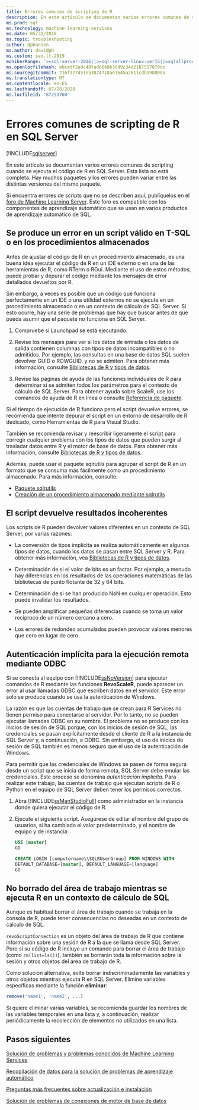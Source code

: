 ```yaml
---
title: Errores comunes de scripting de R
description: En este artículo se documentan varios errores comunes de scripting que podría encontrar cuando ejecuta el código de R en SQL Server.
ms.prod: sql
ms.technology: machine-learning-services
ms.date: 05/31/2018
ms.topic: troubleshooting
author: dphansen
ms.author: davidph
ms.custom: seo-lt-2019
monikerRange: '>=sql-server-2016||>=sql-server-linux-ver15||=sqlallproducts-allversions'
ms.openlocfilehash: ebcedf2adc48fad6668b30d9c34d21b7557879dc
ms.sourcegitcommit: 216f377451e53874718ae1645a2611cdb198808a
ms.translationtype: HT
ms.contentlocale: es-ES
ms.lasthandoff: 07/28/2020
ms.locfileid: "87253760"
---
```

# <a name="common-r-scripting-errors-in-sql-server"></a>Errores comunes de scripting de R en SQL Server
[!INCLUDE[sqlserver](../../includes/applies-to-version/sqlserver.md)]

En este artículo se documentan varios errores comunes de scripting cuando se ejecuta el código de R en SQL Server. Esta lista no está completa. Hay muchos paquetes y los errores pueden variar entre las distintas versiones del mismo paquete.

Si encuentra errores de scripts que no se describen aquí, publíquelos en el [foro de Machine Learning Server](https://social.msdn.microsoft.com/Forums/home?category=MicrosoftR). Este foro es compatible con los componentes de aprendizaje automático que se usan en varios productos de aprendizaje automático de SQL.

## <a name="valid-script-fails-in-t-sql-or-in-stored-procedures"></a>Se produce un error en un script válido en T-SQL o en los procedimientos almacenados

Antes de ajustar el código de R en un procedimiento almacenado, es una buena idea ejecutar el código de R en un IDE externo o en una de las herramientas de R, como RTerm o RGui. Mediante el uso de estos métodos, puede probar y depurar el código mediante los mensajes de error detallados devueltos por R.

Sin embargo, a veces es posible que un código que funciona perfectamente en un IDE o una utilidad externos no se ejecute en un procedimiento almacenado o en un contexto de cálculo de SQL Server. Si esto ocurre, hay una serie de problemas que hay que buscar antes de que pueda asumir que el paquete no funciona en SQL Server.

1. Compruebe si Launchpad se está ejecutando.

2. Revise los mensajes para ver si los datos de entrada o los datos de salida contienen columnas con tipos de datos incompatibles o no admitidos. Por ejemplo, las consultas en una base de datos SQL suelen devolver GUID o ROWGUID, y no se admiten. Para obtener más información, consulte [Bibliotecas de R y tipos de datos](../r/r-libraries-and-data-types.md).

3. Revise las páginas de ayuda de las funciones individuales de R para determinar si se admiten todos los parámetros para el contexto de cálculo de SQL Server. Para obtener ayuda sobre ScaleR, use los comandos de ayuda de R en línea o consulte [Referencia de paquete](https://docs.microsoft.com/r-server/r-reference/revoscaler/revoscaler).

Si el tiempo de ejecución de R funciona pero el script devuelve errores, se recomienda que intente depurar el script en un entorno de desarrollo de R dedicado, como Herramientas de R para Visual Studio.

También se recomienda revisar y reescribir ligeramente el script para corregir cualquier problema con los tipos de datos que pueden surgir al trasladar datos entre R y el motor de base de datos. Para obtener más información, consulte [Bibliotecas de R y tipos de datos](../r/r-libraries-and-data-types.md).

Además, puede usar el paquete sqlrutils para agrupar el script de R en un formato que se consuma más fácilmente como un procedimiento almacenado. Para más información, consulte:
* [Paquete sqlrutils](../r/ref-r-sqlrutils.md)
* [Creación de un procedimiento almacenado mediante sqlrutils](../r/how-to-create-a-stored-procedure-using-sqlrutils.md)

## <a name="script-returns-inconsistent-results"></a>El script devuelve resultados incoherentes

Los scripts de R pueden devolver valores diferentes en un contexto de SQL Server, por varias razones:

- La conversión de tipos implícita se realiza automáticamente en algunos tipos de datos, cuando los datos se pasan entre SQL Server y R. Para obtener más información, vea [Bibliotecas de R y tipos de datos](../r/r-libraries-and-data-types.md).

- Determinación de si el valor de bits es un factor. Por ejemplo, a menudo hay diferencias en los resultados de las operaciones matemáticas de las bibliotecas de punto flotante de 32 y 64 bits.

- Determinación de si se han producido NaN en cualquier operación. Esto puede invalidar los resultados.

- Se pueden amplificar pequeñas diferencias cuando se toma un valor recíproco de un número cercano a cero.

- Los errores de redondeo acumulados pueden provocar valores menores que cero en lugar de cero.

## <a name="implied-authentication-for-remote-execution-via-odbc"></a>Autenticación implícita para la ejecución remota mediante ODBC

Si se conecta al equipo con [!INCLUDE[ssNoVersion](../../includes/ssnoversion-md.md)] para ejecutar comandos de R mediante las funciones **RevoScaleR**, puede aparecer un error al usar llamadas ODBC que escriben datos en el servidor. Este error solo se produce cuando se usa la autenticación de Windows.

La razón es que las cuentas de trabajo que se crean para R Services no tienen permiso para conectarse al servidor. Por lo tanto, no se pueden ejecutar llamadas ODBC en su nombre. El problema no se produce con los inicios de sesión de SQL porque, con los inicios de sesión de SQL, las credenciales se pasan explícitamente desde el cliente de R a la instancia de SQL Server y, a continuación, a ODBC. Sin embargo, el uso de inicios de sesión de SQL también es menos seguro que el uso de la autenticación de Windows.

Para permitir que las credenciales de Windows se pasen de forma segura desde un script que se inicia de forma remota, SQL Server debe emular las credenciales. Este proceso se denomina _autenticación implícita_. Para realizar este trabajo, las cuentas de trabajo que ejecutan scripts de R o Python en el equipo de SQL Server deben tener los permisos correctos.

1. Abra [!INCLUDE[ssManStudioFull](../../includes/ssmanstudiofull-md.md)] como administrador en la instancia donde quiera ejecutar el código de R.

2. Ejecute el siguiente script. Asegúrese de editar el nombre del grupo de usuarios, si ha cambiado el valor predeterminado, y el nombre de equipo y de instancia.

    ```sql
    USE [master]
    GO
    
    CREATE LOGIN [computername\\SQLRUserGroup] FROM WINDOWS WITH
    DEFAULT_DATABASE=[master], DEFAULT_LANGUAGE=[language]
    GO
    ```

## <a name="avoid-clearing-the-workspace-while-youre-running-r-in-a-sql-compute-context"></a>No borrado del área de trabajo mientras se ejecuta R en un contexto de cálculo de SQL

Aunque es habitual borrar el área de trabajo cuando se trabaja en la consola de R, puede tener consecuencias no deseadas en un contexto de cálculo de SQL.

`revoScriptConnection` es un objeto del área de trabajo de R que contiene información sobre una sesión de R a la que se llama desde SQL Server. Pero si su código de R incluye un comando para borrar el área de trabajo (como `rm(list=ls())`), también se borrarán toda la información sobre la sesión y otros objetos del área de trabajo de R.

Como solución alternativa, evite borrar indiscriminadamente las variables y otros objetos mientras ejecuta R en SQL Server. Elimine variables específicas mediante la función **eliminar**:

```R
remove('name1', 'name2', ...)
```

Si quiere eliminar varias variables, se recomienda guardar los nombres de las variables temporales en una lista y, a continuación, realizar periódicamente la recolección de elementos no utilizados en una lista.



## <a name="next-steps"></a>Pasos siguientes

[Solución de problemas y problemas conocidos de Machine Learning Services](machine-learning-troubleshooting-overview.md)

[Recopilación de datos para la solución de problemas de aprendizaje automático](data-collection-ml-troubleshooting-process.md)

[Preguntas más frecuentes sobre actualización e instalación](upgrade-and-installation-faq-sql-server-r-services.md)

[Solución de problemas de conexiones de motor de base de datos](../../database-engine/configure-windows/troubleshoot-connecting-to-the-sql-server-database-engine.md)
